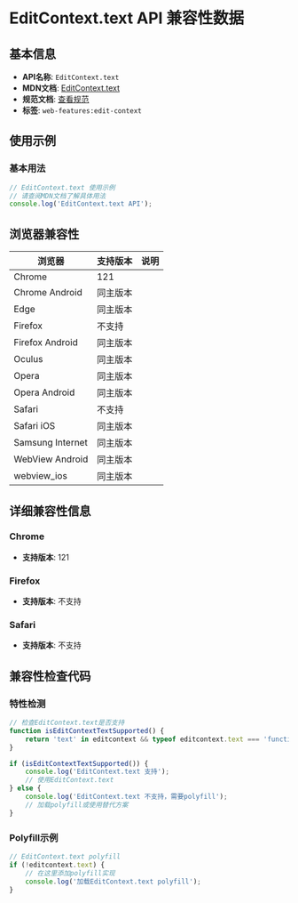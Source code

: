 # EditContext.text API 兼容性数据

## 基本信息

- **API名称**: `EditContext.text`
- **MDN文档**: [EditContext.text](https://developer.mozilla.org/docs/Web/API/EditContext/text)
- **规范文档**: [查看规范](https://w3c.github.io/edit-context/#dom-editcontext-text)
- **标签**: `web-features:edit-context`

## 使用示例

### 基本用法

```javascript
// EditContext.text 使用示例
// 请查阅MDN文档了解具体用法
console.log('EditContext.text API');
```

## 浏览器兼容性

| 浏览器 | 支持版本 | 说明 |
|--------|----------|------|
| Chrome | 121 |  |
| Chrome Android | 同主版本 |  |
| Edge | 同主版本 |  |
| Firefox | 不支持 |  |
| Firefox Android | 同主版本 |  |
| Oculus | 同主版本 |  |
| Opera | 同主版本 |  |
| Opera Android | 同主版本 |  |
| Safari | 不支持 |  |
| Safari iOS | 同主版本 |  |
| Samsung Internet | 同主版本 |  |
| WebView Android | 同主版本 |  |
| webview_ios | 同主版本 |  |

## 详细兼容性信息

### Chrome

- **支持版本**: 121

### Firefox

- **支持版本**: 不支持

### Safari

- **支持版本**: 不支持

## 兼容性检查代码

### 特性检测

```javascript
// 检查EditContext.text是否支持
function isEditContextTextSupported() {
    return 'text' in editcontext && typeof editcontext.text === 'function';
}

if (isEditContextTextSupported()) {
    console.log('EditContext.text 支持');
    // 使用EditContext.text
} else {
    console.log('EditContext.text 不支持，需要polyfill');
    // 加载polyfill或使用替代方案
}
```

### Polyfill示例

```javascript
// EditContext.text polyfill
if (!editcontext.text) {
    // 在这里添加polyfill实现
    console.log('加载EditContext.text polyfill');
}
```

